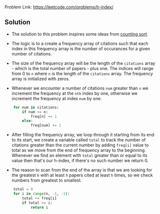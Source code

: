 Problem Link: https://leetcode.com/problems/h-index/

## Solution

- The solution to this problem inspires some ideas from [counting sort](https://www.youtube.com/watch?v=1618cb-oA1o). 

- The logic is to a create a frequency array of citations such that each index in this frequency array is the number of occurances for a given number of citations. 

- The size of the frequency array will be the length of the `citations` array - which is the total number of papers - plus one. The indices will range from 0 to `n` where `n` is the length of the `citations` array. The frequency array is initialized with zeros.

- Whenever we encounter a number of citations `num` greater than `n` we increment the frequency at the `nth` index by one, otherwise we increment the frequency at index `num` by one.

```Python
    for num in citations:
        if num >= n:
            freq[n] += 1
        else:
            freq[num] += 1
```

- After filling the frequency array, we loop through it starting from its end to its start, we create a variable called `total` to track the number of citations greater than the current number by adding `freq[i]` value to total as we move from the end of frequency array to the beginning. Whenever we find an element with `total` greater than or equal to its value then that's our h-index, if there's no such number we return 0. 

- The reason to scan from the end of the array is that we are looking for the greatest `h` with at least `h` papers cited at least `h` times, so we check numbers from greatest to smallest.

``` Python
    total = 0
    for i in range(n, -1, -1):
        total += freq[i]
        if total >= i:
            return i
```
